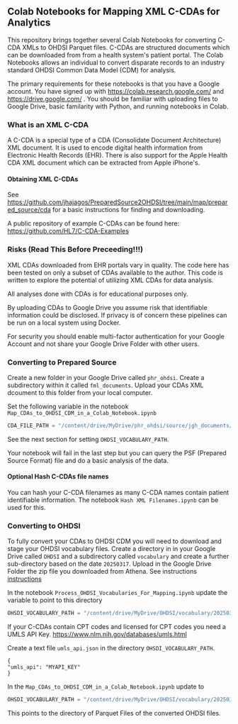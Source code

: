 ## Colab Notebooks for Mapping XML C-CDAs for Analytics

This repository brings together several Colab Notebooks for converting C-CDA XMLs to OHDSI
Parquet files. C-CDAs are structured documents which can be downloaded from 
from a health system's patient portal.  The Colab Notebooks allows an individual to convert 
disparate records to an industry standard OHDSI Common Data Model (CDM) for analysis.

The primary requirements for these notebooks is that you have a Google account. You have signed up 
with  https://colab.research.google.com/ and https://drive.google.com/ . You should be familiar with 
uploading files to Google Drive, basic familarity with Python, and running notebooks in Colab.

### What is an XML C-CDA

A C-CDA is a special type of a CDA (Consolidate Document Architecture) XML document. It is used to encode 
digital health information from Electronic Health Records (EHR). There is also support for the Apple Health 
CDA XML document which can be extracted from Apple iPhone's.

#### Obtaining XML C-CDAs

See https://github.com/jhajagos/PreparedSource2OHDSI/tree/main/map/prepared_source/cda for a basic instructions
for finding and downloading.

A public repository of example C-CDAs can be found here:
https://github.com/HL7/C-CDA-Examples

### Risks (Read This Before Preceeding!!!)

XML CDAs downloaded from EHR portals vary in quality. The code here has been tested on only a subset
of CDAs available to the author. This code is written to explore the potential of utilizing 
XML CDAs for data analysis. 

All analyses done with CDAs is for educational purposes only.

By uploading CDAs to Google Drive you assume risk that identifiable information could be disclosed. 
If privacy is of concern these pipelines can be run on a local system using Docker. 

For security you should enable multi-factor authentication for your Google Account and not share your 
Google Drive Folder with other users. 

### Converting to Prepared Source

Create a new folder in your Google Drive called `phr_ohdsi`. Create a subdirectory within it called `fml_documents`.
Upload your CDAs XML dcoument to this folder from your local computer. 

Set the following variable in the notebook `Map_CDAs_to_OHDSI_CDM_in_a_Colab_Notebook.ipynb`

```python
CDA_FILE_PATH = "/content/drive/MyDrive/phr_ohdsi/source/jgh_documents/"
```
See the next section for setting `OHDSI_VOCABULARY_PATH`.

Your notebook will fail in the last step but you can query the PSF (Prepared Source Format) file and do a 
basic analysis of the data.

#### Optional Hash C-CDAs file names

You can hash your C-CDA filenames as many C-CDA names contain patient identifiable information. The notebook `Hash XML Filenames.ipynb`
can be used for this.

### Converting to OHDSI 

To fully convert your CDAs to OHDSI CDM you will need to download and stage your OHDSI vocabulary files. Create a directory in
in your Google Drive called `OHDSI` and a subdirectory called `vocabulary` and create a further sub-directory based on the date `20250317`. 
Upload in the Google Drive Folder the zip file you downloaded from Athena. See instructions [instructions](https://github.com/jhajagos/PreparedSource2OHDSI/tree/main/map/prepared_source/synthea/docker#preparing-concept-files)

In the notebook
`Process_OHDSI_Vocabularies_For_Mapping.ipynb` update the variable to point to this directory

```python
OHSDI_VOCABULARY_PATH = "/content/drive/MyDrive/OHDSI/vocabulary/20250317/"
```
If your C-CDAs contain CPT codes and licensed for CPT codes you need a UMLS API Key. https://www.nlm.nih.gov/databases/umls.html


Create a text file  `umls_api.json` in the directory `OHSDI_VOCABULARY_PATH`.
```
{
"umls_api": "MYAPI_KEY"
}
```

In the  `Map_CDAs_to_OHDSI_CDM_in_a_Colab_Notebook.ipynb` update to 
```python
OHSDI_VOCABULARY_PATH = "/content/drive/MyDrive/OHDSI/vocabulary/20250317/export/"
```

This points to the directory of Parquet Files of the converted OHDSI files.

